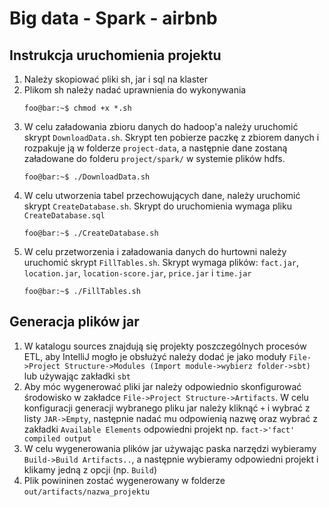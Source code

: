 # Big data - Spark - airbnb
## Instrukcja uruchomienia projektu
1. Należy skopiować pliki sh, jar i sql na klaster
2. Plikom sh należy nadać uprawnienia do wykonywania
    ```console
    foo@bar:~$ chmod +x *.sh
    ```
3. W celu załadowania zbioru danych do hadoop'a należy uruchomić skrypt `DownloadData.sh`. Skrypt ten pobierze 
 paczkę z zbiorem danych i rozpakuje ją w folderze `project-data`, a następnie dane zostaną załadowane do folderu
 `project/spark/` w systemie plików hdfs.
    ```console
    foo@bar:~$ ./DownloadData.sh
    ```
4. W celu utworzenia tabel przechowujących dane, należy uruchomić skrypt `CreateDatabase.sh`. Skrypt do uruchomienia
 wymaga pliku `CreateDatabase.sql`
    ```console
    foo@bar:~$ ./CreateDatabase.sh
    ```
5. W celu przetworzenia i załadowania danych do hurtowni należy uruchomić skrypt `FillTables.sh`. Skrypt wymaga 
 plików: `fact.jar`, `location.jar`, `location-score.jar`, `price.jar` i `time.jar`
    ```console
    foo@bar:~$ ./FillTables.sh
    ```

## Generacja plików jar
1. W katalogu sources znajdują się projekty poszczególnych procesów ETL, aby IntelliJ mogło je obsłużyć należy dodać je
 jako moduły `File->Project Structure->Modules (Import module->wybierz folder->sbt)` lub używając zakładki `sbt` 
2. Aby móc wygenerować pliki jar należy odpowiednio skonfigurować środowisko w zakładce
 `File->Project Structure->Artifacts`. W celu konfiguracji generacji wybranego pliku jar należy kliknąć `+` i wybrać z
  listy `JAR->Empty`, następnie nadać mu odpowienią nazwę oraz wybrać z zakładki `Available Elements` odpowiedni projekt
  np. `fact->'fact' compiled output`
3. W celu wygenerowania plików jar używając paska narzędzi wybieramy `Build->Build Artifacts..`, a następnie wybieramy
 odpowiedni projekt i klikamy jedną z opcji (np. `Build`)
4. Plik powininen zostać wygenerowany w folderze `out/artifacts/nazwa_projektu`
